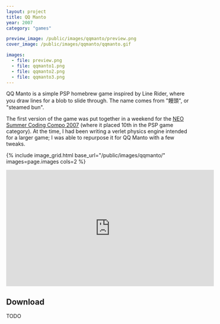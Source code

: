 ```yaml
---
layout: project
title: QQ Manto
year: 2007
category: "games"

preview_image: /public/images/qqmanto/preview.png
cover_image: /public/images/qqmanto/qqmanto.gif

images:
  - file: preview.png
  - file: qqmanto1.png
  - file: qqmanto2.png
  - file: qqmanto3.png
---
```


QQ Manto is a simple PSP homebrew game inspired by Line Rider, where you draw lines for a blob to slide through. The name comes from "饅頭", or "steamed bun". 

The first version of the game was put together in a weekend for the [NEO Summer Coding Compo 2007](https://www.neoflash.com/forum/index.php?topic=4628.0) (where it placed 10th in the PSP game category). At the time, I had been writing a verlet physics engine intended for a larger game; I was able to repurpose it for QQ Manto with a few tweaks. 

{% include image_grid.html base_url="/public/images/qqmanto/" images=page.images cols=2 %}

<iframe width="560" height="315" src="https://www.youtube-nocookie.com/embed/CtDoJC8xUOM" title="YouTube video player" frameborder="0" allow="accelerometer; autoplay; clipboard-write; encrypted-media; gyroscope; picture-in-picture" allowfullscreen></iframe>

## Download

TODO